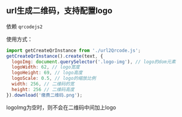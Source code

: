 ## url生成二维码，支持配置logo

依赖 `qrcodejs2` 

使用方式：

```js
import getCreateQrInstance from './url2Qrcode.js';
getCreateQrInstance().create(text, {
  logoImg: document.querySelector('.logo-img'), // logo的dom元素
  logoWidth: 62, // logo宽度
  logoHeight: 69, // logo高度
  logoScale: 0.5, // logo的缩放比例
  width: 256, // 二维码的宽
  height: 256 // 二维码高度
}).download('缴费二维码.png');
```

logoImg为空时，则不会在二维码中间加上logo